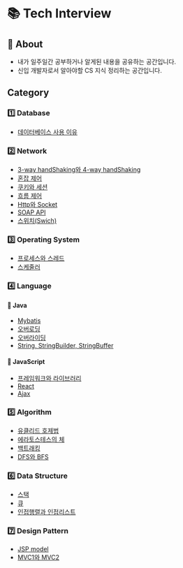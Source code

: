 # 📚 Tech Interview

## 🧩 About
- 내가 일주일간 공부하거나 알게된 내용을 공유하는 공간입니다.
- 신입 개발자로서 알아야할 CS 지식 정리하는 공간입니다.

## Category

### 1️⃣ Database
- [데이터베이스 사용 이유](https://github.com/JegalEun/Dev-Docs/blob/master/Dev-Docs/Database/데이터베이스%20사용%20이유.md)

### 2️⃣ Network
- [3-way handShaking와 4-way handShaking](https://github.com/JegalEun/Dev-Docs/blob/master/Dev-Docs/Network/3-way%20handShaking%20%26%204-way%20handShaking.md)
- [혼잡 제어](https://github.com/JegalEun/Dev-Docs/blob/master/Dev-Docs/Network/Congestion%20control.md)
- [쿠키와 세션](https://github.com/JegalEun/Dev-Docs/blob/master/Dev-Docs/Network/Cookie%20vs%20Session.md)
- [흐름 제어](https://github.com/JegalEun/Dev-Docs/blob/master/Dev-Docs/Network/Flow%20control.md)
- [Http와 Socket](https://github.com/JegalEun/Dev-Docs/blob/master/Dev-Docs/Network/Http%20vs%20Socket.md)
- [SOAP API](https://github.com/JegalEun/Dev-Docs/blob/master/Dev-Docs/Network/SOAP%20API.md)
- [스위치(Swich)](https://github.com/JegalEun/Dev-Docs/blob/master/Dev-Docs/Network/Switch.md)

### 3️⃣ Operating System
- [프로세스와 스레드](https://github.com/JegalEun/Dev-Docs/blob/master/Dev-Docs/Operating_System/프로세스와%20스레드.md)
- [스케줄러](https://github.com/JegalEun/Dev-Docs/blob/master/Dev-Docs/Operating_System/스케줄러의%20종류.md)

### 4️⃣ Language

#### 📒 Java
- [Mybatis](https://github.com/JegalEun/Dev-Docs/blob/master/Dev-Docs/Language/Java/Mybatis.md)
- [오버로딩](https://github.com/JegalEun/Dev-Docs/blob/master/Dev-Docs/Language/Java/Overloading.md)
- [오버라이딩](https://github.com/JegalEun/Dev-Docs/blob/master/Dev-Docs/Language/Java/Overriding.md)
- [String, StringBuilder, StringBuffer](https://github.com/JegalEun/Dev-Docs/blob/master/Dev-Docs/Language/Java/String%2C%20StringBuilder%2C%20StringBuffer.md)

#### 📘 JavaScript
- [프레임워크와 라이브러리](https://github.com/JegalEun/Dev-Docs/blob/master/Dev-Docs/Language/JavaScript/Framework%20vs%20Library.md)
- [React](https://github.com/JegalEun/Dev-Docs/blob/master/Dev-Docs/Language/JavaScript/React.md)
- [Ajax](https://github.com/JegalEun/Dev-Docs/blob/master/Dev-Docs/Language/JavaScript/ajax.md)

### 5️⃣ Algorithm
- [유클리드 호제법](https://github.com/JegalEun/Dev-Docs/blob/master/Dev-Docs/Algorithm/유클리드%20호제법%20(Euclidean-Algorithm).md)
- [에라토스테스의 체](https://github.com/JegalEun/Dev-Docs/blob/master/Dev-Docs/Algorithm/에라토스테네스의%20체.md)
- [백트래킹](https://github.com/JegalEun/Dev-Docs/blob/master/Dev-Docs/Algorithm/백트래킹(Backtracking).md)
- [DFS와 BFS](https://github.com/JegalEun/Dev-Docs/blob/master/Dev-Docs/Algorithm/DFS와%20BFS.md)

### 6️⃣ Data Structure
- [스택](https://github.com/JegalEun/Dev-Docs/blob/master/Dev-Docs/Data_structure/Stack.md)
- [큐](https://github.com/JegalEun/Dev-Docs/blob/master/Dev-Docs/Data_structure/Queue.md)
- [인접행렬과 인접리스트](https://github.com/JegalEun/Dev-Docs/blob/master/Dev-Docs/Data_structure/인접행렬과%20인접리스트.md)

### 7️⃣ Design Pattern
- [JSP model](https://github.com/JegalEun/Dev-Docs/blob/master/Dev-Docs/Design_Pattern/JSP%20model.md)
- [MVC1와 MVC2](https://github.com/JegalEun/Dev-Docs/blob/master/Dev-Docs/Design_Pattern/MVC1%20vs%20MVC2.md)
